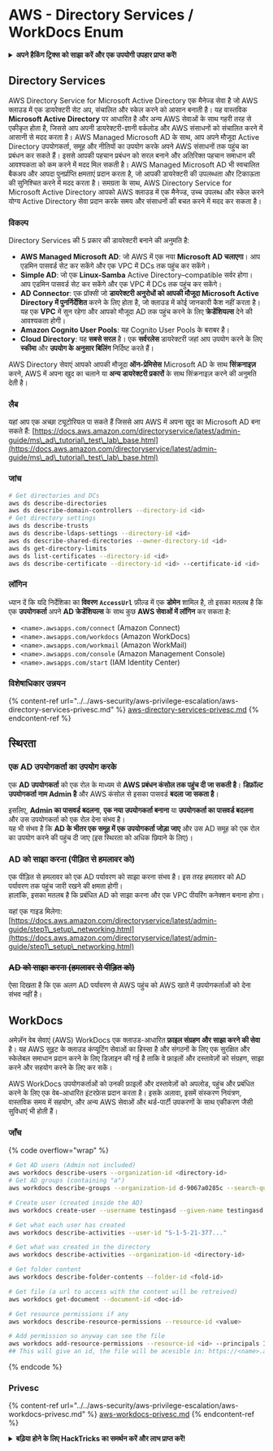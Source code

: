# AWS - Directory Services / WorkDocs Enum

<details>

<summary><strong>अपने हैकिंग ट्रिक्स को साझा करें और एक उपयोगी उपहार प्राप्त करें!</strong></summary>

* यदि आप अपनी कंपनी को **HackTricks में विज्ञापित करना चाहते हैं** या यदि आप **PEASS के नवीनतम संस्करण देखना चाहते हैं या HackTricks को PDF में डाउनलोड करना चाहते हैं** तो [**सदस्यता योजनाएं**](https://github.com/sponsors/carlospolop) देखें!
* [**आधिकारिक PEASS और HackTricks स्वैग**](https://peass.creator-spring.com) प्राप्त करें
* [**The PEASS Family**](https://opensea.io/collection/the-peass-family) की खोज करें, हमारा विशेष [**NFTs**](https://opensea.io/collection/the-peass-family) संग्रह
* **शामिल हों** 💬 [**Discord समूह**](https://discord.gg/hRep4RUj7f) या [**टेलीग्राम समूह**](https://t.me/peass) में या **Twitter** 🐦 [**@carlospolopm**](https://twitter.com/carlospolopm)** को** **फ़ॉलो** करें।**
* **अपने हैकिंग ट्रिक्स साझा करें, PRs सबमिट करके** [**HackTricks**](https://github.com/carlospolop/hacktricks) **और** [**HackTricks Cloud**](https://github.com/carlospolop/hacktricks-cloud) **github repos** को।

</details>

## Directory Services

AWS Directory Service for Microsoft Active Directory एक मैनेज्ड सेवा है जो AWS क्लाउड में एक डायरेक्टरी सेट अप, संचालित और स्केल करने को आसान बनाती है। यह वास्तविक **Microsoft Active Directory** पर आधारित है और अन्य AWS सेवाओं के साथ गहरी तरह से एकीकृत होता है, जिससे आप अपनी डायरेक्टरी-ज्ञानी वर्कलोड और AWS संसाधनों को संचालित करने में आसानी से मदद करता है। AWS Managed Microsoft AD के साथ, आप अपने मौजूदा Active Directory उपयोगकर्ता, समूह और नीतियों का उपयोग करके अपने AWS संसाधनों तक पहुंच का प्रबंधन कर सकते हैं। इससे आपकी पहचान प्रबंधन को सरल बनाने और अतिरिक्त पहचान समाधान की आवश्यकता को कम करने में मदद मिल सकती है। AWS Managed Microsoft AD भी स्वचालित बैकअप और आपदा पुनर्प्राप्ति क्षमताएं प्रदान करता है, जो आपकी डायरेक्टरी की उपलब्धता और टिकाऊता की सुनिश्चित करने में मदद करता है। समग्रता के साथ, AWS Directory Service for Microsoft Active Directory आपको AWS क्लाउड में एक मैनेज्ड, उच्च उपलब्ध और स्केल करने योग्य Active Directory सेवा प्रदान करके समय और संसाधनों की बचत करने में मदद कर सकता है।

### विकल्प

Directory Services की 5 प्रकार की डायरेक्टरी बनाने की अनुमति है:

* **AWS Managed Microsoft AD**: जो AWS में एक नया **Microsoft AD चलाएगा**। आप एडमिन पासवर्ड सेट कर सकेंगे और एक VPC में DCs तक पहुंच कर सकेंगे।
* **Simple AD**: जो एक **Linux-Samba** Active Directory–compatible सर्वर होगा। आप एडमिन पासवर्ड सेट कर सकेंगे और एक VPC में DCs तक पहुंच कर सकेंगे।
* **AD Connector**: एक प्रॉक्सी जो **डायरेक्टरी अनुरोधों को आपकी मौजूदा Microsoft Active Directory में पुनर्निर्देशित** करने के लिए होता है, जो क्लाउड में कोई जानकारी कैश नहीं करता है। यह एक **VPC** में सुन रहेगा और आपको मौजूदा AD तक पहुंच करने के लिए **क्रेडेंशियल्स** देने की आवश्यकता होगी।
* **Amazon Cognito User Pools**: यह Cognito User Pools के बराबर है।
* **Cloud Directory**: यह **सबसे सरल** है। एक **सर्वरलेस** डायरेक्टरी जहां आप उपयोग करने के लिए **स्कीमा** और **उपयोग के अनुसार बिलिंग** निर्दिष्ट करते हैं।

AWS Directory सेवाएं आपको आपकी मौजूदा **ऑन-प्रेमिसेस** Microsoft AD के साथ **सिंक्रनाइज़** करने, AWS में अपना खुद का चलाने या **अन्य डायरेक्टरी प्रकारों** के साथ सिंक्रनाइज़ करने की अनुमति देती है।

### लैब

यहां आप एक अच्छा ट्यूटोरियल पा सकते हैं जिससे आप AWS में अपना खुद का Microsoft AD बना सकते हैं: [https://docs.aws.amazon.com/directoryservice/latest/admin-guide/ms\_ad\_tutorial\_test\_lab\_base.html](https://docs.aws.amazon.com/directoryservice/latest/admin-guide/ms\_ad\_tutorial\_test\_lab\_base.html)

### जांच
```bash
# Get directories and DCs
aws ds describe-directories
aws ds describe-domain-controllers --directory-id <id>
# Get directory settings
aws ds describe-trusts
aws ds describe-ldaps-settings --directory-id <id>
aws ds describe-shared-directories --owner-directory-id <id>
aws ds get-directory-limits
aws ds list-certificates --directory-id <id>
aws ds describe-certificate --directory-id <id> --certificate-id <id>
```
### लॉगिन

ध्यान दें कि यदि निर्देशिका का **विवरण** **`AccessUrl`** फ़ील्ड में एक **डोमेन** शामिल है, तो इसका मतलब है कि एक **उपयोगकर्ता** अपने **AD क्रेडेंशियल्स** के साथ कुछ **AWS सेवाओं में लॉगिन** कर सकता है:

* `<name>.awsapps.com/connect` (Amazon Connect)
* `<name>.awsapps.com/workdocs` (Amazon WorkDocs)
* `<name>.awsapps.com/workmail` (Amazon WorkMail)
* `<name>.awsapps.com/console` (Amazon Management Console)
* `<name>.awsapps.com/start` (IAM Identity Center)

### विशेषाधिकार उन्नयन

{% content-ref url="../../aws-security/aws-privilege-escalation/aws-directory-services-privesc.md" %}
[aws-directory-services-privesc.md](../../aws-security/aws-privilege-escalation/aws-directory-services-privesc.md)
{% endcontent-ref %}

## स्थिरता

### एक AD उपयोगकर्ता का उपयोग करके

एक **AD उपयोगकर्ता** को एक रोल के माध्यम से **AWS प्रबंधन कंसोल तक पहुंच दी जा सकती है**। **डिफ़ॉल्ट उपयोगकर्ता नाम Admin है** और AWS कंसोल से इसका पासवर्ड **बदला जा सकता है**।

इसलिए, **Admin का पासवर्ड बदलना**, **एक नया उपयोगकर्ता बनाना** या **उपयोगकर्ता का पासवर्ड बदलना** और उस उपयोगकर्ता को एक रोल देना संभव है।\
यह भी संभव है कि **AD के भीतर एक समूह में एक उपयोगकर्ता जोड़ा जाए** और उस AD समूह को एक रोल का उपयोग करने की पहुंच दी जाए (इस स्थिरता को अधिक छिपाने के लिए)।

### AD को साझा करना (पीड़ित से हमलावर को)

एक पीड़ित से हमलावर को एक AD पर्यावरण को साझा करना संभव है। इस तरह हमलावर को AD पर्यावरण तक पहुंच जारी रखने की क्षमता होगी।\
हालांकि, इसका मतलब है कि प्रबंधित AD को साझा करना और एक VPC पीयरिंग कनेक्शन बनाना होगा।

यहां एक गाइड मिलेगा: [https://docs.aws.amazon.com/directoryservice/latest/admin-guide/step1\_setup\_networking.html](https://docs.aws.amazon.com/directoryservice/latest/admin-guide/step1\_setup\_networking.html)

### ~~AD को साझा करना (हमलावर से पीड़ित को)~~

ऐसा दिखता है कि एक अलग AD पर्यावरण से AWS पहुंच को AWS खाते में उपयोगकर्ताओं को देना संभव नहीं है।

## WorkDocs

अमेज़ॅन वेब सेवाएं (AWS) WorkDocs एक क्लाउड-आधारित **फ़ाइल संग्रहण और साझा करने की सेवा** है। यह AWS सुइट के क्लाउड कंप्यूटिंग सेवाओं का हिस्सा है और संगठनों के लिए एक सुरक्षित और स्केलेबल समाधान प्रदान करने के लिए डिज़ाइन की गई है ताकि वे फ़ाइलों और दस्तावेज़ों को संग्रहण, साझा करने और सहयोग करने के लिए कर सकें।

AWS WorkDocs उपयोगकर्ताओं को उनकी फ़ाइलों और दस्तावेज़ों को अपलोड, पहुंच और प्रबंधित करने के लिए एक वेब-आधारित इंटरफ़ेस प्रदान करता है। इसके अलावा, इसमें संस्करण नियंत्रण, वास्तविक समय में सहयोग, और अन्य AWS सेवाओं और थर्ड-पार्टी उपकरणों के साथ एकीकरण जैसी सुविधाएं भी होती हैं।

### जाँच

{% code overflow="wrap" %}
```bash
# Get AD users (Admin not included)
aws workdocs describe-users --organization-id <directory-id>
# Get AD groups (containing "a")
aws workdocs describe-groups --organization-id d-9067a0285c --search-query a

# Create user (created inside the AD)
aws workdocs create-user --username testingasd --given-name testingasd --surname testingasd --password <password> --email-address name@directory.domain --organization-id <directory-id>

# Get what each user has created
aws workdocs describe-activities --user-id "S-1-5-21-377..."

# Get what was created in the directory
aws workdocs describe-activities --organization-id <directory-id>

# Get folder content
aws workdocs describe-folder-contents --folder-id <fold-id>

# Get file (a url to access with the content will be retreived)
aws workdocs get-document --document-id <doc-id>

# Get resource permissions if any
aws workdocs describe-resource-permissions --resource-id <value>

# Add permission so anyway can see the file
aws workdocs add-resource-permissions --resource-id <id> --principals Id=anonymous,Type=ANONYMOUS,Role=VIEWER
## This will give an id, the file will be acesible in: https://<name>.awsapps.com/workdocs/index.html#/share/document/<id>
```
{% endcode %}

### Privesc

{% content-ref url="../../aws-security/aws-privilege-escalation/aws-workdocs-privesc.md" %}
[aws-workdocs-privesc.md](../../aws-security/aws-privilege-escalation/aws-workdocs-privesc.md)
{% endcontent-ref %}

<details>

<summary><strong>बढ़िया होने के लिए HackTricks का समर्थन करें और लाभ प्राप्त करें!</strong></summary>

* यदि आप अपनी कंपनी को **HackTricks में विज्ञापित** देखना चाहते हैं या यदि आप **PEASS के नवीनतम संस्करण को देखना चाहते हैं या HackTricks को PDF में डाउनलोड करना चाहते हैं** तो [**सदस्यता योजनाएं**](https://github.com/sponsors/carlospolop) देखें!
* [**आधिकारिक PEASS & HackTricks स्वैग**](https://peass.creator-spring.com) प्राप्त करें
* [**The PEASS Family**](https://opensea.io/collection/the-peass-family) का खोज करें, हमारा विशेष संग्रह [**NFTs**](https://opensea.io/collection/the-peass-family)
* **💬 [**Discord समूह**](https://discord.gg/hRep4RUj7f) या [**telegram समूह**](https://t.me/peass) में शामिल हों या मुझे ट्विटर पर फ़ॉलो करें** 🐦 [**@carlospolopm**](https://twitter.com/carlospolopm)**.**
* **अपने हैकिंग ट्रिक्स साझा करें,** [**HackTricks**](https://github.com/carlospolop/hacktricks) **और** [**HackTricks Cloud**](https://github.com/carlospolop/hacktricks-cloud) **github repos में PR जमा करके।**

</details>
